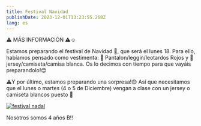 ```yaml
---
title: Festival Navidad
publishDate: 2023-12-01T13:23:55.268Z
lang: es
---
```

⚠️ MÁS INFORMACIÓN ⚠️☺️

Estamos preparando el festival de Navidad 🎄, que será el lunes 18. Para ello, habíamos pensado como vestimenta: 👖 Pantalon/leggin/leotardos Rojos y 👕 jersey/camiseta/camisa blanca. Os lo decimos con tiempo para que vayáis preparandolo!😊

⚠️Y por último, estamos preparando una sorpresa!😊 Así que necesitamos que el lunes o martes (4 o 5 de Diciembre) vengan a clase con un jersey o camiseta blancos puesto 🤍

[![festival nadal](/images/festival_nadal.jpeg)](/images/festival_nadal.jpeg)

Nosotros somos 4 años B!!
